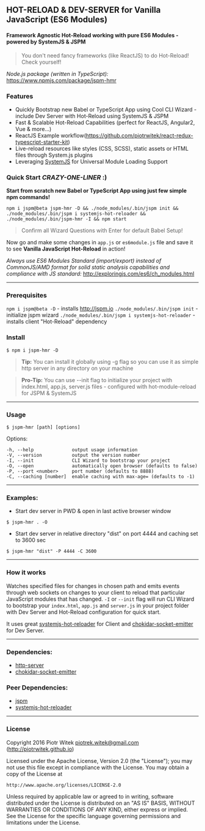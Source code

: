 ## HOT-RELOAD & DEV-SERVER for Vanilla JavaScript (ES6 Modules)
#### __Framework Agnostic Hot-Reload working with pure ES6 Modules - powered by SystemJS & JSPM__
> You don't need fancy frameworks (like ReactJS) to do Hot-Reload! Check yourself!

_Node.js package (written in TypeScript):_ https://www.npmjs.com/package/jspm-hmr

### Features
- Quickly Bootstrap new Babel or TypeScript App using Cool CLI Wizard - include Dev Server with Hot-Reload using SystemJS & JSPM
- Fast & Scalable Hot-Reload Capabilities (perfect for ReactJS, Angular2, Vue & more...)
- ReactJS Example workflow(https://github.com/piotrwitek/react-redux-typescript-starter-kit)
- Live-reload resources like styles (CSS, SCSS), static assets or HTML files through System.js plugins
- Leveraging [SystemJS](https://github.com/systemjs/systemjs) for Universal Module Loading Support

### Quick Start _CRAZY-ONE-LINER_ :)
__Start from scratch new Babel or TypeScript App using just few simple npm commands!__
```
npm i jspm@beta jspm-hmr -D && ./node_modules/.bin/jspm init && ./node_modules/.bin/jspm i systemjs-hot-reloader && ./node_modules/.bin/jspm-hmr -I && npm start
```
> Confirm all Wizard Questions with Enter for default Babel Setup!

Now go and make some changes in `app.js` or `es6module.js` file and save it to see __Vanilla JavaScript Hot-Reload__ in action!

_Always use ES6 Modules Standard (import/export) instead of CommonJS/AMD format for solid static analysis capabilities and compliance with JS standard:_ http://exploringjs.com/es6/ch_modules.html

---

### Prerequisites

`npm i jspm@beta -D` - installs http://jspm.io
`./node_modules/.bin/jspm init` - initialize jspm wizard
`./node_modules/.bin/jspm i systemjs-hot-reloader` - installs client "Hot-Reload" dependency

### Install

```
$ npm i jspm-hmr -D
```

> __Tip:__ You can install it globally using -g flag so you can use it as simple http server in any directory on your machine

> __Pro-Tip:__ You can use --init flag to initialize your project with index.html, app.js, server.js files - configured with hot-module-reload for JSPM & SystemJS

---

### Usage
```
$ jspm-hmr [path] [options]
```
 Options:

    -h, --help              output usage information
    -V, --version           output the version number
    -I, --init              CLI Wizard to bootstrap your project
    -O, --open              automatically open browser (defaults to false)
    -P, --port <number>     port number (defaults to 8888)
    -C, --caching [number]  enable caching with max-age= (defaults to -1)

---

### Examples:

- Start dev server in PWD & open in last active browser window
```
$ jspm-hmr . -O
```

- Start dev server in relative directory "dist" on port 4444 and caching set to 3600 sec
```
$ jspm-hmr "dist" -P 4444 -C 3600
```

---

### How it works
Watches specified files for changes in chosen path and emits events through web sockets on changes to your client to reload that particular JavaScript modules that has changed.
`-I` or `--init` flag will run CLI Wizard to bootstrap your `index.html`, `app.js` and `server.js` in your project folder with Dev Server and Hot-Reload configuration for quick start.

It uses great [systemjs-hot-reloader](https://github.com/capaj/systemjs-hot-reloader) for Client and [chokidar-socket-emitter](https://github.com/capaj/chokidar-socket-emitter) for Dev Server.

---

### Dependencies:
- [http-server](https://github.com/indexzero/http-server)
- [chokidar-socket-emitter](https://github.com/capaj/chokidar-socket-emitter)

### Peer Dependencies:
- [jspm](https://github.com/jspm/jspm-cli)
- [systemjs-hot-reloader](https://github.com/capaj/systemjs-hot-reloader)

---

### License

Copyright 2016 Piotr Witek <piotrek.witek@gmail.com> (http://piotrwitek.github.io)

Licensed under the Apache License, Version 2.0 (the "License");
you may not use this file except in compliance with the License.
You may obtain a copy of the License at

    http://www.apache.org/licenses/LICENSE-2.0

Unless required by applicable law or agreed to in writing, software
distributed under the License is distributed on an "AS IS" BASIS,
WITHOUT WARRANTIES OR CONDITIONS OF ANY KIND, either express or implied.
See the License for the specific language governing permissions and
limitations under the License.
